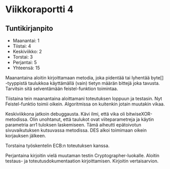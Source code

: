 # Viikkoraportti 4

## Tuntikirjanpito
* Maanantai: 1
* Tiistai: 4
* Keskiviikko: 2
* Torstai: 3
* Perjantai: 5
* Yhteensä: 15

Maanantaina aloitin kirjoittamaan metodia, joka pidentää tai lyhentää byte[] -tyyppistä
taulukkoa käyttämällä (vain) tietyn määrän bittejä joka tavusta. Tarvitsin sitä 
selventämään feistel-funktion toimintaa.

Tiistaina tein maanantaina aloittamani toteutuksen loppuun ja testasin. Nyt 
Feistel-funktio toimii oikein. Algoritmissa on kuitenkin jotain muutakin vikaa.

Keskiviikkona jatkoin debuggausta. Kävi ilmi, että vika oli bitwiseXOR-metodissa.
Olin unohtanut, että taulukot ovat viiteparametreja ja käytin parametria
arr1 tuloksen laskemiseen. Tämä aiheutti epätoivotun sivuvaikutuksen kutsuvassa 
metodissa. DES alkoi toimimaan oikein korjauksen jälkeen.

Torstaina työskentelin ECB:n toteutuksen kanssa.

Perjantaina kirjoitin vielä muutaman testin Cryptographer-luokalle. Aloitin testaus-
ja toteutusdokumentaation kirjoittamisen. Kirjoitin vertaisarvion.